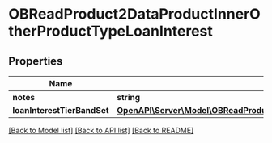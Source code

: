 # OBReadProduct2DataProductInnerOtherProductTypeLoanInterest

## Properties
Name | Type | Description | Notes
------------ | ------------- | ------------- | -------------
**notes** | **string** |  | [optional] 
**loanInterestTierBandSet** | [**OpenAPI\Server\Model\OBReadProduct2DataProductInnerOtherProductTypeLoanInterestLoanInterestTierBandSetInner**](OBReadProduct2DataProductInnerOtherProductTypeLoanInterestLoanInterestTierBandSetInner.md) |  | 

[[Back to Model list]](../README.md#documentation-for-models) [[Back to API list]](../README.md#documentation-for-api-endpoints) [[Back to README]](../README.md)


